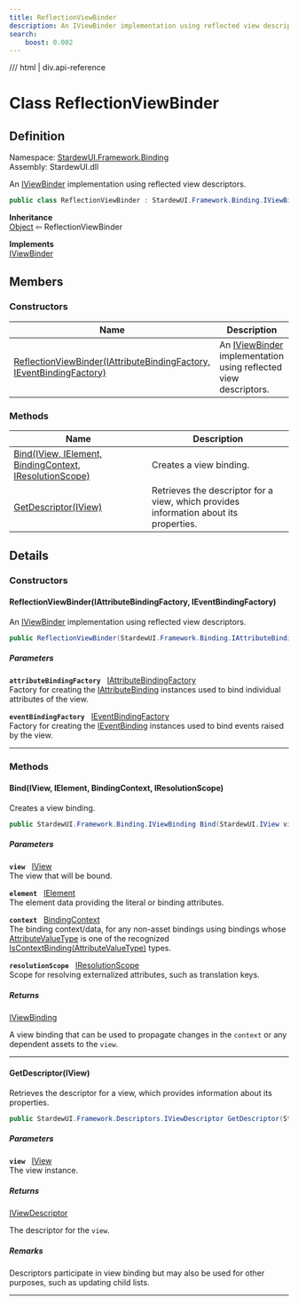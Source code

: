 ```yaml
---
title: ReflectionViewBinder
description: An IViewBinder implementation using reflected view descriptors.
search:
    boost: 0.002
---
```


<link rel="stylesheet" href="/StardewUI/stylesheets/reference.css" />

/// html | div.api-reference

# Class ReflectionViewBinder

## Definition

<div class="api-definition" markdown>

Namespace: [StardewUI.Framework.Binding](index.md)  
Assembly: StardewUI.dll  

</div>

An [IViewBinder](iviewbinder.md) implementation using reflected view descriptors.

```cs
public class ReflectionViewBinder : StardewUI.Framework.Binding.IViewBinder
```

**Inheritance**  
[Object](https://learn.microsoft.com/en-us/dotnet/api/system.object) ⇦ ReflectionViewBinder

**Implements**  
[IViewBinder](iviewbinder.md)

## Members

### Constructors

 | Name | Description |
| --- | --- |
| [ReflectionViewBinder(IAttributeBindingFactory, IEventBindingFactory)](#reflectionviewbinderiattributebindingfactory-ieventbindingfactory) | An [IViewBinder](iviewbinder.md) implementation using reflected view descriptors. | 

### Methods

 | Name | Description |
| --- | --- |
| [Bind(IView, IElement, BindingContext, IResolutionScope)](#bindiview-ielement-bindingcontext-iresolutionscope) | Creates a view binding. | 
| [GetDescriptor(IView)](#getdescriptoriview) | Retrieves the descriptor for a view, which provides information about its properties. | 

## Details

### Constructors

#### ReflectionViewBinder(IAttributeBindingFactory, IEventBindingFactory)

An [IViewBinder](iviewbinder.md) implementation using reflected view descriptors.

```cs
public ReflectionViewBinder(StardewUI.Framework.Binding.IAttributeBindingFactory attributeBindingFactory, StardewUI.Framework.Binding.IEventBindingFactory eventBindingFactory);
```

##### Parameters

**`attributeBindingFactory`** &nbsp; [IAttributeBindingFactory](iattributebindingfactory.md)  
Factory for creating the [IAttributeBinding](iattributebinding.md) instances used to bind individual attributes of the view.

**`eventBindingFactory`** &nbsp; [IEventBindingFactory](ieventbindingfactory.md)  
Factory for creating the [IEventBinding](ieventbinding.md) instances used to bind events raised by the view.

-----

### Methods

#### Bind(IView, IElement, BindingContext, IResolutionScope)

Creates a view binding.

```cs
public StardewUI.Framework.Binding.IViewBinding Bind(StardewUI.IView view, StardewUI.Framework.Dom.IElement element, StardewUI.Framework.Binding.BindingContext context, StardewUI.Framework.Content.IResolutionScope resolutionScope);
```

##### Parameters

**`view`** &nbsp; [IView](../../iview.md)  
The view that will be bound.

**`element`** &nbsp; [IElement](../dom/ielement.md)  
The element data providing the literal or binding attributes.

**`context`** &nbsp; [BindingContext](bindingcontext.md)  
The binding context/data, for any non-asset bindings using bindings whose [AttributeValueType](../grammar/attributevaluetype.md) is one of the recognized [IsContextBinding(AttributeValueType)](../grammar/attributevaluetypeextensions.md#iscontextbindingattributevaluetype) types.

**`resolutionScope`** &nbsp; [IResolutionScope](../content/iresolutionscope.md)  
Scope for resolving externalized attributes, such as translation keys.

##### Returns

[IViewBinding](iviewbinding.md)

  A view binding that can be used to propagate changes in the `context` or any dependent assets to the `view`.

-----

#### GetDescriptor(IView)

Retrieves the descriptor for a view, which provides information about its properties.

```cs
public StardewUI.Framework.Descriptors.IViewDescriptor GetDescriptor(StardewUI.IView view);
```

##### Parameters

**`view`** &nbsp; [IView](../../iview.md)  
The view instance.

##### Returns

[IViewDescriptor](../descriptors/iviewdescriptor.md)

  The descriptor for the `view`.

##### Remarks

Descriptors participate in view binding but may also be used for other purposes, such as updating child lists.

-----

